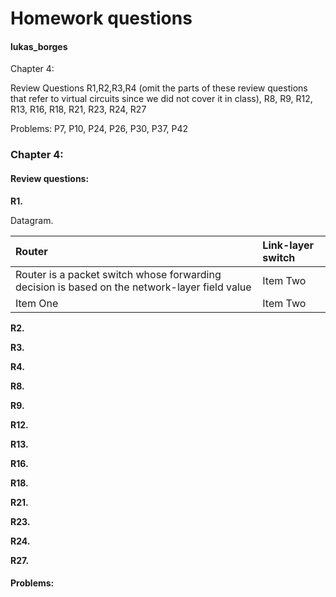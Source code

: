 # Homework questions #
#### lukas_borges ####

Chapter 4:

Review Questions R1,R2,R3,R4 (omit the parts of these review questions that refer to virtual circuits since we did not cover it in class), R8, R9, R12, R13, R16, R18, R21, R23, R24, R27

Problems: P7,  P10, P24, P26, P30, P37, P42

### Chapter 4: ###
#### Review questions: ####

**R1.**

Datagram.

| Router    | Link-layer switch    |
| :---------| :------------- |
| Router is a packet switch whose forwarding decision is based on the network-layer field value  | Item Two       |
| Item One  | Item Two       |

**R2.**

**R3.**

**R4.**

**R8.**

**R9.**

**R12.**

**R13.**

**R16.**

**R18.**

**R21.**

**R23.**

**R24.**

**R27.**

#### Problems: ####
